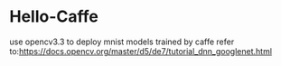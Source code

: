 # Hello-Caffe
use opencv3.3 to deploy mnist models trained by caffe refer to:https://docs.opencv.org/master/d5/de7/tutorial_dnn_googlenet.html
